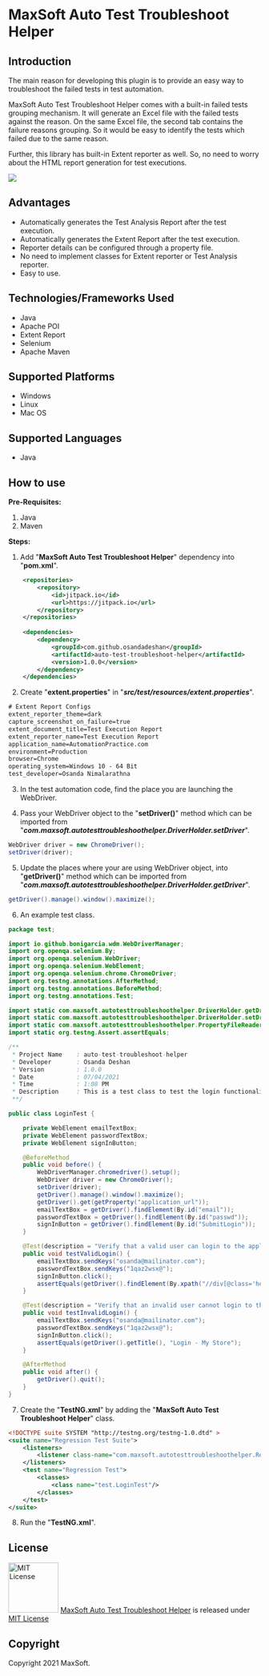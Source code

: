 # MaxSoft Auto Test Troubleshoot Helper

## Introduction
The main reason for developing this plugin is to provide an easy way to troubleshoot the failed tests 
in test automation. 

MaxSoft Auto Test Troubleshoot Helper comes with a built-in failed tests grouping
mechanism. It will generate an Excel file with the failed tests against the reason. On the same Excel
file, the second tab contains the failure reasons grouping. So it would be easy to identify the tests 
which failed due to the same reason.

Further, this library has built-in Extent reporter as well. So, no need to worry about the HTML report 
generation for test executions.

![](https://github.com/osandadeshan/maxsoft-extent-reporter/blob/master/extent-report-sample.PNG)

## Advantages
- Automatically generates the Test Analysis Report after the test execution.
- Automatically generates the Extent Report after the test execution.
- Reporter details can be configured through a property file.
- No need to implement classes for Extent reporter or Test Analysis reporter.
- Easy to use.

## Technologies/Frameworks Used
- Java
- Apache POI  
- Extent Report
- Selenium
- Apache Maven

## Supported Platforms
- Windows
- Linux
- Mac OS

## Supported Languages
- Java

## How to use
**Pre-Requisites:**
1. Java
2. Maven

**Steps:**
1. Add "**MaxSoft Auto Test Troubleshoot Helper**" dependency into "**pom.xml**".
```xml
    <repositories>
        <repository>
            <id>jitpack.io</id>
            <url>https://jitpack.io</url>
        </repository>
    </repositories>
	
    <dependencies>
        <dependency>
            <groupId>com.github.osandadeshan</groupId>
            <artifactId>auto-test-troubleshoot-helper</artifactId>
            <version>1.0.0</version>
        </dependency>
    </dependencies>
```

2. Create "**extent.properties**" in "***src/test/resources/extent.properties***".
```xml
# Extent Report Configs
extent_reporter_theme=dark
capture_screenshot_on_failure=true
extent_document_title=Test Execution Report
extent_reporter_name=Test Execution Report
application_name=AutomationPractice.com
environment=Production
browser=Chrome
operating_system=Windows 10 - 64 Bit
test_developer=Osanda Nimalarathna
```

3. In the test automation code, find the place you are launching the WebDriver.

4. Pass your WebDriver object to the "**setDriver()**" method which can be imported from "***com.maxsoft.autotesttroubleshoothelper.DriverHolder.setDriver***".
```java
WebDriver driver = new ChromeDriver();
setDriver(driver);
```

5.  Update the places where your are using WebDriver object, into "**getDriver()**" method which can be imported from "***com.maxsoft.autotesttroubleshoothelper.DriverHolder.getDriver***".
```java
getDriver().manage().window().maximize();
```

6. An example test class.

```java
package test;

import io.github.bonigarcia.wdm.WebDriverManager;
import org.openqa.selenium.By;
import org.openqa.selenium.WebDriver;
import org.openqa.selenium.WebElement;
import org.openqa.selenium.chrome.ChromeDriver;
import org.testng.annotations.AfterMethod;
import org.testng.annotations.BeforeMethod;
import org.testng.annotations.Test;

import static com.maxsoft.autotesttroubleshoothelper.DriverHolder.getDriver;
import static com.maxsoft.autotesttroubleshoothelper.DriverHolder.setDriver;
import static com.maxsoft.autotesttroubleshoothelper.PropertyFileReader.getProperty;
import static org.testng.Assert.assertEquals;

/**
 * Project Name    : auto-test-troubleshoot-helper
 * Developer       : Osanda Deshan
 * Version         : 1.0.0
 * Date            : 07/04/2021
 * Time            : 1:08 PM
 * Description     : This is a test class to test the login functionality
 **/

public class LoginTest {

    private WebElement emailTextBox;
    private WebElement passwordTextBox;
    private WebElement signInButton;

    @BeforeMethod
    public void before() {
        WebDriverManager.chromedriver().setup();
        WebDriver driver = new ChromeDriver();
        setDriver(driver);
        getDriver().manage().window().maximize();
        getDriver().get(getProperty("application_url"));
        emailTextBox = getDriver().findElement(By.id("email"));
        passwordTextBox = getDriver().findElement(By.id("passwd"));
        signInButton = getDriver().findElement(By.id("SubmitLogin"));
    }

    @Test(description = "Verify that a valid user can login to the application")
    public void testValidLogin() {
        emailTextBox.sendKeys("osanda@mailinator.com");
        passwordTextBox.sendKeys("1qaz2wsx@");
        signInButton.click();
        assertEquals(getDriver().findElement(By.xpath("//div[@class='header_user_info']//span")).getText(), "Osanda Nimalarathna");
    }

    @Test(description = "Verify that an invalid user cannot login to the application")
    public void testInvalidLogin() {
        emailTextBox.sendKeys("osanda@mailinator.com");
        passwordTextBox.sendKeys("1qaz2wsx@");
        signInButton.click();
        assertEquals(getDriver().getTitle(), "Login - My Store");
    }

    @AfterMethod
    public void after() {
        getDriver().quit();
    }
}

```

7. Create the "**TestNG.xml**" by adding the "**MaxSoft Auto Test Troubleshoot Helper**" class.

```xml
<!DOCTYPE suite SYSTEM "http://testng.org/testng-1.0.dtd" >
<suite name="Regression Test Suite">
    <listeners>
        <listener class-name="com.maxsoft.autotesttroubleshoothelper.ReportListener"/>
    </listeners>
    <test name="Regression Test">
        <classes>
            <class name="test.LoginTest"/>
        </classes>
    </test>
</suite>
```

8. Run the "**TestNG.xml**".

## License
<img src="https://upload.wikimedia.org/wikipedia/commons/thumb/0/0b/License_icon-mit-2.svg/2000px-License_icon-mit-2.svg.png" alt="MIT License" width="100" height="100"/> [MaxSoft Auto Test Troubleshoot Helper](https://medium.com/maxsoft-auto-test-troubleshoot-helper) is released under [MIT License](https://opensource.org/licenses/MIT)

## Copyright
Copyright 2021 MaxSoft.
